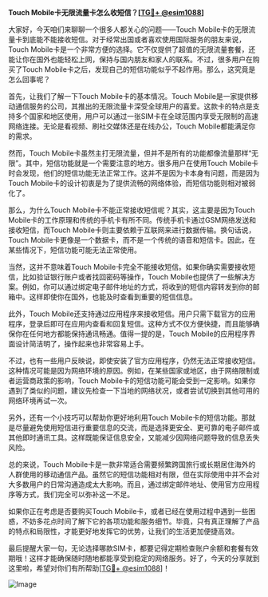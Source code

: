 **Touch Mobile卡无限流量卡怎么收短信？[[TG💪+ @esim1088](https://t.me/s/esim1088)]**

大家好，今天咱们来聊聊一个很多人都关心的问题——Touch Mobile卡的无限流量卡到底能不能接收短信。对于经常出国或者喜欢使用国际服务的朋友来说，Touch Mobile卡是一个非常方便的选择。它不仅提供了超值的无限流量套餐，还能让你在国外也能轻松上网，保持与国内朋友和家人的联系。不过，很多用户在购买了Touch Mobile卡之后，发现自己的短信功能似乎不起作用。那么，这究竟是怎么回事呢？

首先，让我们了解一下Touch Mobile卡的基本情况。Touch Mobile是一家提供移动通信服务的公司，其推出的无限流量卡深受全球用户的喜爱。这款卡的特点是支持多个国家和地区使用，用户可以通过一张SIM卡在全球范围内享受无限制的高速网络连接。无论是看视频、刷社交媒体还是在线办公，Touch Mobile都能满足你的需求。

然而，Touch Mobile卡虽然主打无限流量，但并不是所有的功能都像流量那样“无限”。其中，短信功能就是一个需要注意的地方。很多用户在使用Touch Mobile卡时会发现，他们的短信功能无法正常工作。这并不是因为卡本身有问题，而是因为Touch Mobile卡的设计初衷是为了提供流畅的网络体验，而短信功能则相对被弱化了。

那么，为什么Touch Mobile卡不能正常接收短信呢？其实，这主要是因为Touch Mobile卡的工作原理和传统的手机卡有所不同。传统手机卡通过GSM网络发送和接收短信，而Touch Mobile卡则主要依赖于互联网来进行数据传输。换句话说，Touch Mobile卡更像是一个数据卡，而不是一个传统的语音和短信卡。因此，在某些情况下，短信功能可能无法正常使用。

当然，这并不意味着Touch Mobile卡完全不能接收短信。如果你确实需要接收短信，比如验证银行账户或者找回密码等操作，Touch Mobile也提供了一些解决方案。例如，你可以通过绑定电子邮件地址的方式，将收到的短信内容转发到你的邮箱中。这样即使你在国外，也能及时查看到重要的短信信息。

此外，Touch Mobile还支持通过应用程序来接收短信。用户只需下载官方的应用程序，登录后即可在应用内查看和回复短信。这种方式不仅方便快捷，而且能够确保你在任何地方都能保持通讯畅通。值得一提的是，Touch Mobile的应用程序界面设计简洁明了，操作起来也非常容易上手。

不过，也有一些用户反映说，即使安装了官方应用程序，仍然无法正常接收短信。这种情况可能是因为网络环境的原因。例如，在某些国家或地区，由于网络限制或者运营商政策的影响，Touch Mobile卡的短信功能可能会受到一定影响。如果你遇到了类似的问题，建议先检查一下当地的网络状况，或者尝试切换到其他可用的网络环境再试一次。

另外，还有一个小技巧可以帮助你更好地利用Touch Mobile卡的短信功能。那就是尽量避免使用短信进行重要信息的交流，而是选择更安全、更可靠的电子邮件或其他即时通讯工具。这样既能保证信息安全，又能减少因网络问题导致的信息丢失风险。

总的来说，Touch Mobile卡是一款非常适合需要频繁跨国旅行或长期居住海外的人群使用的移动通信产品。虽然它的短信功能相对有限，但在实际使用中并不会对大多数用户的日常沟通造成太大影响。而且，通过绑定邮件地址、使用官方应用程序等方式，我们完全可以弥补这一不足。

如果你正在考虑是否要购买Touch Mobile卡，或者已经在使用过程中遇到一些困惑，不妨多花点时间了解下它的各项功能和服务细节。毕竟，只有真正理解了产品的特点和局限性，才能更好地发挥它的优势，让我们的生活更加便捷高效。

最后提醒大家一句，无论选择哪款SIM卡，都要记得定期检查账户余额和套餐有效期哦！这样才能确保随时随地都能享受到稳定的网络服务。好了，今天的分享就到这里啦，希望对你们有所帮助[[TG💪+ @esim1088](https://t.me/s/esim1088)]！

![Image](https://i.postimg.cc/4NQfJmqS/Snipaste-2025-05-13-00-14-12.png)